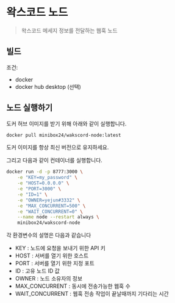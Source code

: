 # 왁스코드 노드

> 왁스코드 메세지 정보를 전달하는 웹훅 노드

## 빌드

조건:

-   docker
-   docker hub desktop (선택)

## 노드 실행하기

도커 허브 이미지를 받기 위해 아래와 같이 실행합니다.

```sh
docker pull minibox24/wakscord-node:latest
```

도커 이미지를 항상 최신 버전으로 유지하세요.

그리고 다음과 같이 컨테이너를 실행합니다.

```sh
docker run -d -p 8777:3000 \
    -e "KEY=my_password" \
    -e "HOST=0.0.0.0" \
    -e "PORT=3000" \
    -e "ID=1" \
    -e "OWNER=yejun#3332" \
    -e "MAX_CONCURRENT=500" \
    -e "WAIT_CONCURRENT=0" \
    --name node --restart always \
    minibox24/wakscord-node
```

각 환경변수의 설명은 다음과 같습니다

-   KEY : 노드에 요청을 보내기 위한 API 키
-   HOST : 서버를 열기 위한 호스트
-   PORT : 서버를 열기 위한 지정 포트
-   ID : 고유 노드 ID 값
-   OWNER : 노드 소유자의 정보
-   MAX_CONCURRENT : 동시에 전송가능한 웹훅 수
-   WAIT_CONCURRENT : 웹훅 전송 작업이 끝날때까지 기다리는 시간
